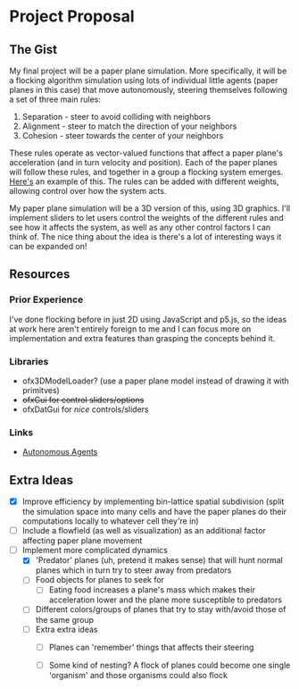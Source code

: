 # Project Proposal

## The Gist

My final project will be a paper plane simulation. More specifically, it will be a flocking algorithm simulation using lots of individual little agents (paper planes in this case) that move autonomously, steering themselves following a set of three main rules:

1. Separation - steer to avoid colliding with neighbors
2. Alignment - steer to match the direction of your neighbors
3. Cohesion - steer towards the center of your neighbors

These rules operate as vector-valued functions that affect a paper plane's acceleration (and in turn velocity and position). Each of the paper planes will follow these rules, and together in a group a flocking system emerges. [Here's](https://p5js.org/examples/simulate-flocking.html) an example of this. The rules can be added with different weights, allowing control over how the system acts.

My paper plane simulation will be a 3D version of this, using 3D graphics. I'll implement sliders to let users control the weights of the different rules and see how it affects the system, as well as any other control factors I can think of. The nice thing about the idea is there's a lot of interesting ways it can be expanded on!

## Resources

### Prior Experience

I've done flocking before in just 2D using JavaScript and p5.js, so the ideas at work here aren't entirely foreign to me and I can focus more on implementation and extra features than grasping the concepts behind it.

### Libraries

- ofx3DModelLoader? (use a paper plane model instead of drawing it with primitves)
- ~~ofxGui for control sliders/options~~
- ofxDatGui for _nice_ controls/sliders

### Links

- [Autonomous Agents](https://natureofcode.com/book/chapter-6-autonomous-agents/)

## Extra Ideas

- [x] Improve efficiency by implementing bin-lattice spatial subdivision (split the simulation space into many cells and have the paper planes do their computations locally to whatever cell they're in)
- [ ] Include a flowfield (as well as visualization) as an additional factor affecting paper plane movement
- [ ] Implement more complicated dynamics
  - [x] 'Predator' planes (uh, pretend it makes sense) that will hunt normal planes which in turn try to steer away from predators
  - [ ] Food objects for planes to seek for
    - [ ] Eating food increases a plane's mass which makes their acceleration lower and the plane more susceptible to predators
  - [ ] Different colors/groups of planes that try to stay with/avoid those of the same group
  - [ ] Extra extra ideas
    - [ ] Planes can 'remember' things that affects their steering
    - [ ] Some kind of nesting? A flock of planes could become one single 'organism' and those organisms could also flock

